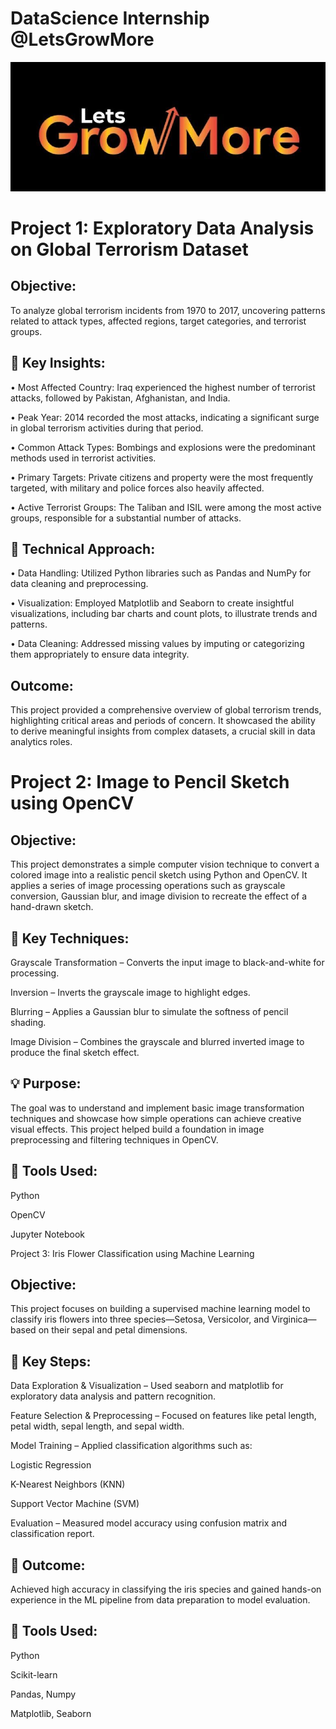 # DataScience Internship @LetsGrowMore

![LetsGrowMore logo](https://github.com/Athira002/LGMVIP/blob/f60793a10e0e27a689f41b7fdbac44a8f44412ba/LetsGrowMorelogo.jpg)

# Project 1: Exploratory Data Analysis on Global Terrorism Dataset

## Objective:

To analyze global terrorism incidents from 1970 to 2017, uncovering patterns related to attack types, affected regions, target categories, and terrorist groups.

## 🔧 Key Insights:

• Most Affected Country: Iraq experienced the highest number of terrorist
attacks, followed by Pakistan, Afghanistan, and India.

• Peak Year: 2014 recorded the most attacks, indicating a significant surge in
global terrorism activities during that period.

• Common Attack Types: Bombings and explosions were the predominant
methods used in terrorist activities.

• Primary Targets: Private citizens and property were the most frequently
targeted, with military and police forces also heavily affected.

• Active Terrorist Groups: The Taliban and ISIL were among the most active
groups, responsible for a substantial number of attacks.

## 🧰 Technical Approach:

• Data Handling: Utilized Python libraries such as Pandas and NumPy for data
cleaning and preprocessing.

• Visualization: Employed Matplotlib and Seaborn to create insightful
visualizations, including bar charts and count plots, to illustrate trends and
patterns.

• Data Cleaning: Addressed missing values by imputing or categorizing them
appropriately to ensure data integrity.

## Outcome:

This project provided a comprehensive overview of global terrorism trends, highlighting
critical areas and periods of concern. It showcased the ability to derive meaningful
insights from complex datasets, a crucial skill in data analytics roles.


# Project 2: Image to Pencil Sketch using OpenCV

## Objective:

This project demonstrates a simple computer vision technique to convert a colored image into a realistic pencil sketch using Python and OpenCV. It applies a series of image processing operations such as grayscale conversion, Gaussian blur, and image division to recreate the effect of a hand-drawn sketch.

## 🔧 Key Techniques:

Grayscale Transformation – Converts the input image to black-and-white for processing.

Inversion – Inverts the grayscale image to highlight edges.

Blurring – Applies a Gaussian blur to simulate the softness of pencil shading.

Image Division – Combines the grayscale and blurred inverted image to produce the final sketch effect.

## 💡 Purpose:

The goal was to understand and implement basic image transformation techniques and showcase how simple operations can achieve creative visual effects. This project helped build a foundation in image preprocessing and filtering techniques in OpenCV.

## 🧰 Tools Used:

Python

OpenCV

Jupyter Notebook

Project 3: Iris Flower Classification using Machine Learning

## Objective:

This project focuses on building a supervised machine learning model to classify iris flowers into three species—Setosa, Versicolor, and Virginica—based on their sepal and petal dimensions.

## 🧠 Key Steps:

Data Exploration & Visualization – Used seaborn and matplotlib for exploratory data analysis and pattern recognition.

Feature Selection & Preprocessing – Focused on features like petal length, petal width, sepal length, and sepal width.

Model Training – Applied classification algorithms such as:

Logistic Regression

K-Nearest Neighbors (KNN)

Support Vector Machine (SVM)

Evaluation – Measured model accuracy using confusion matrix and classification report.

## 🎯 Outcome:

Achieved high accuracy in classifying the iris species and gained hands-on experience in the ML pipeline from data preparation to model evaluation.

## 🧰 Tools Used:

Python

Scikit-learn

Pandas, Numpy

Matplotlib, Seaborn









